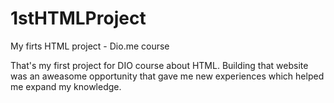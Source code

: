 # 1stHTMLProject
My firts HTML project - Dio.me course

That's my first project for DIO course about HTML.
Building that website was an aweasome opportunity that gave me new experiences which helped me expand my knowledge.
